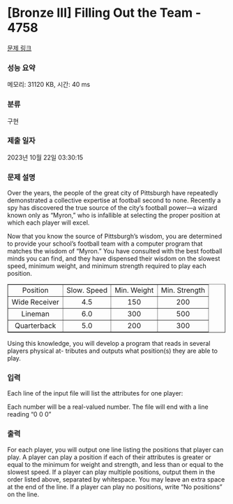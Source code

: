 # [Bronze III] Filling Out the Team - 4758 

[문제 링크](https://www.acmicpc.net/problem/4758) 

### 성능 요약

메모리: 31120 KB, 시간: 40 ms

### 분류

구현

### 제출 일자

2023년 10월 22일 03:30:15

### 문제 설명

<p>Over the years, the people of the great city of Pittsburgh have repeatedly demonstrated a collective expertise at football second to none. Recently a spy has discovered the true source of the city’s football power—a wizard known only as “Myron,” who is infallible at selecting the proper position at which each player will excel.</p>

<p>Now that you know the source of Pittsburgh’s wisdom, you are determined to provide your school’s football team with a computer program that matches the wisdom of “Myron.” You have consulted with the best football minds you can find, and they have dispensed their wisdom on the slowest speed, minimum weight, and minimum strength required to play each position.</p>

<table border="1" cellpadding="1" cellspacing="1" style="width:500px">
	<tbody>
		<tr>
			<td style="text-align: center;">Position</td>
			<td style="text-align: center;">Slow. Speed</td>
			<td style="text-align: center;">Min. Weight</td>
			<td style="text-align: center;">Min. Strength</td>
		</tr>
		<tr>
			<td style="text-align: center;">Wide Receiver</td>
			<td style="text-align: center;">4.5</td>
			<td style="text-align: center;">150</td>
			<td style="text-align: center;">200</td>
		</tr>
		<tr>
			<td style="text-align: center;">Lineman </td>
			<td style="text-align: center;">6.0</td>
			<td style="text-align: center;">300</td>
			<td style="text-align: center;">500</td>
		</tr>
		<tr>
			<td style="text-align: center;">Quarterback</td>
			<td style="text-align: center;">5.0</td>
			<td style="text-align: center;">200</td>
			<td style="text-align: center;">300</td>
		</tr>
	</tbody>
</table>

<p>Using this knowledge, you will develop a program that reads in several players physical at- tributes and outputs what position(s) they are able to play.</p>

### 입력 

 <p>Each line of the input file will list the attributes for one player:</p>

<p><speed> <weight> <strength></p>

<p>Each number will be a real-valued number. The file will end with a line reading “0 0 0”</p>

### 출력 

 <p>For each player, you will output one line listing the positions that player can play. A player can play a position if each of their attributes is greater or equal to the minimum for weight and strength, and less than or equal to the slowest speed. If a player can play multiple positions, output them in the order listed above, separated by whitespace. You may leave an extra space at the end of the line. If a player can play no positions, write “No positions” on the line.</p>

